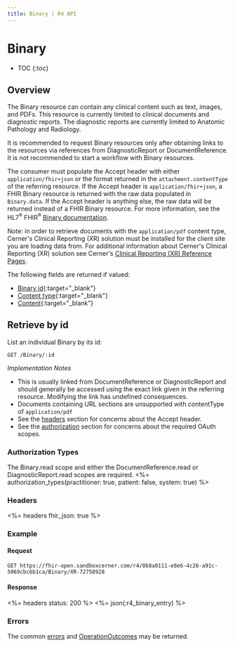```yaml
---
title: Binary | R4 API
---
```


# Binary

* TOC
{:toc}

## Overview

The Binary resource can contain any clinical content such as text, images, and PDFs.  This resource is currently limited to clinical documents and diagnostic reports.  The diagnostic reports are currently limited to Anatomic Pathology and Radiology.

It is recommended to request Binary resources only after obtaining links to the resources via references from DiagnosticReport or DocumentReference. It is not recommended to start a workflow with Binary resources.

The consumer must populate the Accept header with either `application/fhir+json` or the format returned in the `attachment.contentType` of the referring resource.  If the Accept header is `application/fhir+json`, a FHIR Binary resource is returned with the raw data populated in `Binary.data`. If the Accept header is anything else, the raw data will be returned instead of a FHIR Binary resource. For more information, see the HL7<sup>®</sup> FHIR<sup>®</sup> [Binary documentation](http://hl7.org/fhir/r4/binary.html#rest).

Note: in order to retrieve documents with the `application/pdf` content type, Cerner's Clinical Reporting (XR) solution must be installed for the client site you are loading data from. For additional information about Cerner's Clinical Reporting (XR) solution see Cerner's [Clinical Reporting (XR) Reference Pages](https://wiki.ucern.com/display/reference/Clinical+Reporting+XR+Reference+Pages).

The following fields are returned if valued:

* [Binary id](http://hl7.org/fhir/r4/resource-definitions.html#Resource.id){:target="_blank"}
* [Content type](http://hl7.org/fhir/r4/binary-definitions.html#Binary.contentType){:target="_blank"}
* [Content](http://hl7.org/fhir/r4/binary-definitions.html#Binary.data){:target="_blank"}

## Retrieve by id

List an individual Binary by its id:

    GET /Binary/:id

_Implementation Notes_

* This is usually linked from DocumentReference or DiagnosticReport and should generally be accessed using the exact link given in the referring resource. Modifying the link has undefined consequences.
* Documents containing URL sections are unsupported with contentType of `application/pdf`
* See the [headers](#headers) section for concerns about the Accept header.
* See the [authorization](#authorization-types) section for concerns about the required OAuth scopes.

### Authorization Types

The Binary.read scope and either the DocumentReference.read or DiagnosticReport.read scopes are required.
<%= authorization_types(practitioner: true, patient: false, system: true) %>

### Headers

<%= headers fhir_json: true %>

### Example

#### Request

    GET https://fhir-open.sandboxcerner.com/r4/0b8a0111-e8e6-4c26-a91c-5069cbc6b1ca/Binary/XR-72758928

#### Response

<%= headers status: 200 %>
<%= json(:r4_binary_entry) %>

### Errors

The common [errors] and [OperationOutcomes] may be returned.

[`token`]: http://hl7.org/fhir/r4/search.html#token
[errors]: ../../#client-errors
[OperationOutcomes]: ../../#operation-outcomes

